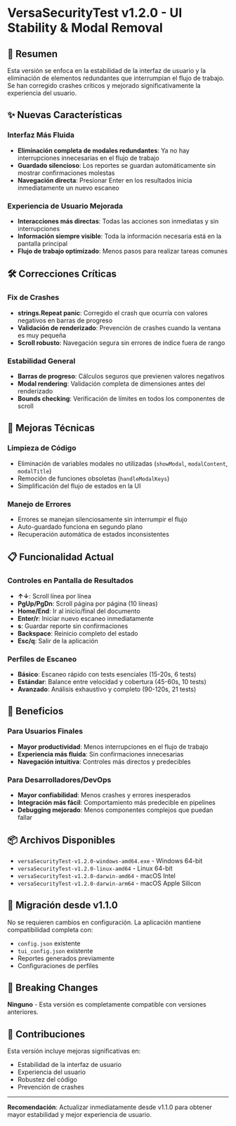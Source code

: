 # VersaSecurityTest v1.2.0 - UI Stability & Modal Removal

## 🚀 Resumen
Esta versión se enfoca en la estabilidad de la interfaz de usuario y la eliminación de elementos redundantes que interrumpían el flujo de trabajo. Se han corregido crashes críticos y mejorado significativamente la experiencia del usuario.

## ✨ Nuevas Características

### Interfaz Más Fluida
- **Eliminación completa de modales redundantes**: Ya no hay interrupciones innecesarias en el flujo de trabajo
- **Guardado silencioso**: Los reportes se guardan automáticamente sin mostrar confirmaciones molestas
- **Navegación directa**: Presionar Enter en los resultados inicia inmediatamente un nuevo escaneo

### Experiencia de Usuario Mejorada
- **Interacciones más directas**: Todas las acciones son inmediatas y sin interrupciones
- **Información siempre visible**: Toda la información necesaria está en la pantalla principal
- **Flujo de trabajo optimizado**: Menos pasos para realizar tareas comunes

## 🛠️ Correcciones Críticas

### Fix de Crashes
- **strings.Repeat panic**: Corregido el crash que ocurría con valores negativos en barras de progreso
- **Validación de renderizado**: Prevención de crashes cuando la ventana es muy pequeña
- **Scroll robusto**: Navegación segura sin errores de índice fuera de rango

### Estabilidad General
- **Barras de progreso**: Cálculos seguros que previenen valores negativos
- **Modal rendering**: Validación completa de dimensiones antes del renderizado
- **Bounds checking**: Verificación de límites en todos los componentes de scroll

## 🔧 Mejoras Técnicas

### Limpieza de Código
- Eliminación de variables modales no utilizadas (`showModal`, `modalContent`, `modalTitle`)
- Remoción de funciones obsoletas (`handleModalKeys`)
- Simplificación del flujo de estados en la UI

### Manejo de Errores
- Errores se manejan silenciosamente sin interrumpir el flujo
- Auto-guardado funciona en segundo plano
- Recuperación automática de estados inconsistentes

## 📋 Funcionalidad Actual

### Controles en Pantalla de Resultados
- **↑↓**: Scroll línea por línea
- **PgUp/PgDn**: Scroll página por página (10 líneas)
- **Home/End**: Ir al inicio/final del documento
- **Enter/r**: Iniciar nuevo escaneo inmediatamente
- **s**: Guardar reporte sin confirmaciones
- **Backspace**: Reinicio completo del estado
- **Esc/q**: Salir de la aplicación

### Perfiles de Escaneo
- **Básico**: Escaneo rápido con tests esenciales (15-20s, 6 tests)
- **Estándar**: Balance entre velocidad y cobertura (45-60s, 10 tests)
- **Avanzado**: Análisis exhaustivo y completo (90-120s, 21 tests)

## 🎯 Beneficios

### Para Usuarios Finales
- **Mayor productividad**: Menos interrupciones en el flujo de trabajo
- **Experiencia más fluida**: Sin confirmaciones innecesarias
- **Navegación intuitiva**: Controles más directos y predecibles

### Para Desarrolladores/DevOps
- **Mayor confiabilidad**: Menos crashes y errores inesperados
- **Integración más fácil**: Comportamiento más predecible en pipelines
- **Debugging mejorado**: Menos componentes complejos que puedan fallar

## 📦 Archivos Disponibles

- `versaSecurityTest-v1.2.0-windows-amd64.exe` - Windows 64-bit
- `versaSecurityTest-v1.2.0-linux-amd64` - Linux 64-bit  
- `versaSecurityTest-v1.2.0-darwin-amd64` - macOS Intel
- `versaSecurityTest-v1.2.0-darwin-arm64` - macOS Apple Silicon

## 🔄 Migración desde v1.1.0

No se requieren cambios en configuración. La aplicación mantiene compatibilidad completa con:
- `config.json` existente
- `tui_config.json` existente
- Reportes generados previamente
- Configuraciones de perfiles

## 🚨 Breaking Changes

**Ninguno** - Esta versión es completamente compatible con versiones anteriores.

## 👥 Contribuciones

Esta versión incluye mejoras significativas en:
- Estabilidad de la interfaz de usuario
- Experiencia del usuario
- Robustez del código
- Prevención de crashes

---

**Recomendación**: Actualizar inmediatamente desde v1.1.0 para obtener mayor estabilidad y mejor experiencia de usuario.
